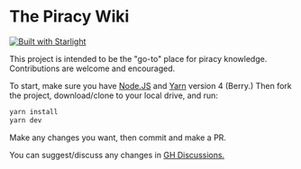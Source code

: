 # The Piracy Wiki

[![Built with Starlight](https://astro.badg.es/v2/built-with-starlight/tiny.svg)](https://starlight.astro.build)

This project is intended to be the "go-to" place for piracy knowledge. Contributions are welcome and encouraged.

To start, make sure you have [Node.JS](https://nodejs.org/en) and [Yarn](https://yarnpkg.com/getting-started/install) version 4 (Berry.) Then fork the project, download/clone to your local drive, and run:

```sh
yarn install
yarn dev
```

Make any changes you want, then commit and make a PR.

You can suggest/discuss any changes in [GH Discussions.](https://github.com/nullish-cat/thepiracywiki/discussions)
